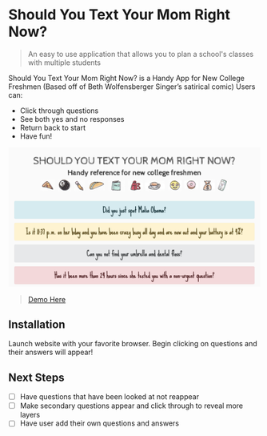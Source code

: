 # Should You Text Your Mom Right Now?
> An easy to use application that allows you to plan a school's classes with multiple students

Should You Text Your Mom Right Now? is a Handy App for New College Freshmen (Based off of Beth Wolfensberger Singer’s satirical comic) Users can:

* Click through questions
* See both yes and no responses
* Return back to start
* Have fun!

![](screenshot.png)
> [Demo Here](http://melindashaw-deploy-qtr1-project.surge.sh/)

## Installation

Launch website with your favorite browser. Begin clicking on questions and their answers will appear!

## Next Steps

- [ ] Have questions that have been looked at not reappear
- [ ] Make secondary questions appear and click through to reveal more layers
- [ ] Have user add their own questions and answers
